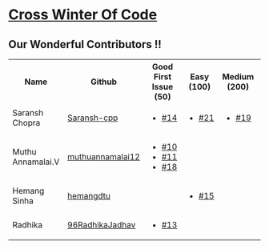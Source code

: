 # [Cross Winter Of Code](https://crosswoc.ieeedtu.in/)

## Our Wonderful Contributors !!

<table>
<tr><th>Name</th><th>Github</th><th>Good First Issue (50) </th><th>Easy (100)</th><th>Medium (200)</th><th>Hard (500)</th><th>Total</th><tr>
   
<tr>
   <td> Saransh Chopra</td>
   <td><a href='https://github.com/Saransh-cpp'>Saransh-cpp</a></td>
   <td>
      <ul>
         <li><a href='https://github.com/infiniteoverflow/Flutter-Tutorial-App/pull/14'>#14</a></li>
      </ul>
      
   </td>
   <td>  
      <ul>
         <li><a href='https://github.com/infiniteoverflow/Flutter-Tutorial-App/pull/21'>#21</a></li>
      </ul>
   </td>
   <td>
      <ul>
         <li><a href='https://github.com/infiniteoverflow/Flutter-Tutorial-App/pull/19'>#19</a></li>
      </ul>
   </td>
   <td></td>
   <td>350</td>
</tr>

<tr>
   <td> Muthu Annamalai.V</td>
   <td> <a href='https://github.com/muthuannamalai12'>muthuannamalai12</a></td>
   <td>
      <ul>
         <li><a href='https://github.com/infiniteoverflow/Flutter-Tutorial-App/pull/10'>#10</a></li>
        <li><a href='https://github.com/infiniteoverflow/Flutter-Tutorial-App/pull/11'>#11</a></li>
        <li><a href='https://github.com/infiniteoverflow/Flutter-Tutorial-App/pull/18'>#18</a></li>
      </ul>
      
   </td>
   <td></td>
   <td></td>
   <td></td>
   <td>150</td>
</tr>

<tr>
   <td> Hemang Sinha</td>
   <td> <a href='https://github.com/hemangdtu'>hemangdtu</a></td>
   <td></td>
   <td>
      <ul>
        <li><a href='https://github.com/infiniteoverflow/Flutter-Tutorial-App/pull/15'>#15</a></li>
      </ul>
   </td>
   <td></td>
   <td></td>
   <td>100</td>
</tr>

<tr>
   <td> Radhika</td>
   <td><a href='https://github.com/96RadhikaJadhav'>96RadhikaJadhav</a></td>
   <td>
      <ul>
        <li><a href='https://github.com/infiniteoverflow/Flutter-Tutorial-App/pull/13'>#13</a></li>
      </ul>
      
   </td>
   <td></td>
   <td></td>
   <td></td>
   <td>50</td>
</tr>

</table>
